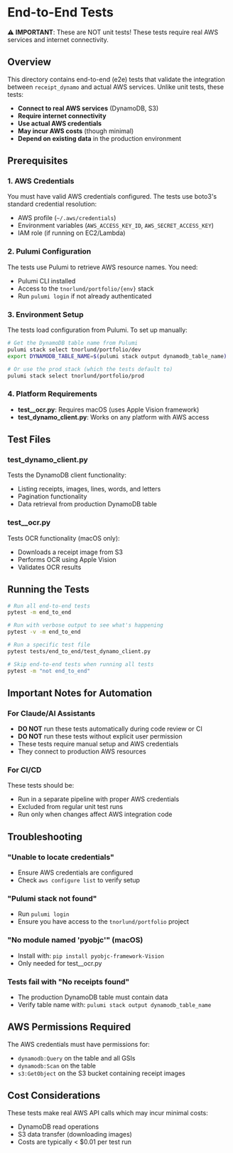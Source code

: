 # End-to-End Tests

⚠️ **IMPORTANT**: These are NOT unit tests! These tests require real AWS services and internet connectivity.

## Overview

This directory contains end-to-end (e2e) tests that validate the integration between `receipt_dynamo` and actual AWS services. Unlike unit tests, these tests:

- **Connect to real AWS services** (DynamoDB, S3)
- **Require internet connectivity**
- **Use actual AWS credentials**
- **May incur AWS costs** (though minimal)
- **Depend on existing data** in the production environment

## Prerequisites

### 1. AWS Credentials
You must have valid AWS credentials configured. The tests use boto3's standard credential resolution:
- AWS profile (`~/.aws/credentials`)
- Environment variables (`AWS_ACCESS_KEY_ID`, `AWS_SECRET_ACCESS_KEY`)
- IAM role (if running on EC2/Lambda)

### 2. Pulumi Configuration
The tests use Pulumi to retrieve AWS resource names. You need:
- Pulumi CLI installed
- Access to the `tnorlund/portfolio/{env}` stack
- Run `pulumi login` if not already authenticated

### 3. Environment Setup
The tests load configuration from Pulumi. To set up manually:

```bash
# Get the DynamoDB table name from Pulumi
pulumi stack select tnorlund/portfolio/dev
export DYNAMODB_TABLE_NAME=$(pulumi stack output dynamodb_table_name)

# Or use the prod stack (which the tests default to)
pulumi stack select tnorlund/portfolio/prod
```

### 4. Platform Requirements
- **test__ocr.py**: Requires macOS (uses Apple Vision framework)
- **test_dynamo_client.py**: Works on any platform with AWS access

## Test Files

### test_dynamo_client.py
Tests the DynamoDB client functionality:
- Listing receipts, images, lines, words, and letters
- Pagination functionality
- Data retrieval from production DynamoDB table

### test__ocr.py
Tests OCR functionality (macOS only):
- Downloads a receipt image from S3
- Performs OCR using Apple Vision
- Validates OCR results

## Running the Tests

```bash
# Run all end-to-end tests
pytest -m end_to_end

# Run with verbose output to see what's happening
pytest -v -m end_to_end

# Run a specific test file
pytest tests/end_to_end/test_dynamo_client.py

# Skip end-to-end tests when running all tests
pytest -m "not end_to_end"
```

## Important Notes for Automation

### For Claude/AI Assistants
- **DO NOT** run these tests automatically during code review or CI
- **DO NOT** run these tests without explicit user permission
- These tests require manual setup and AWS credentials
- They connect to production AWS resources

### For CI/CD
These tests should be:
- Run in a separate pipeline with proper AWS credentials
- Excluded from regular unit test runs
- Run only when changes affect AWS integration code

## Troubleshooting

### "Unable to locate credentials"
- Ensure AWS credentials are configured
- Check `aws configure list` to verify setup

### "Pulumi stack not found"
- Run `pulumi login`
- Ensure you have access to the `tnorlund/portfolio` project

### "No module named 'pyobjc'" (macOS)
- Install with: `pip install pyobjc-framework-Vision`
- Only needed for test__ocr.py

### Tests fail with "No receipts found"
- The production DynamoDB table must contain data
- Verify table name with: `pulumi stack output dynamodb_table_name`

## AWS Permissions Required

The AWS credentials must have permissions for:
- `dynamodb:Query` on the table and all GSIs
- `dynamodb:Scan` on the table
- `s3:GetObject` on the S3 bucket containing receipt images

## Cost Considerations

These tests make real AWS API calls which may incur minimal costs:
- DynamoDB read operations
- S3 data transfer (downloading images)
- Costs are typically < $0.01 per test run